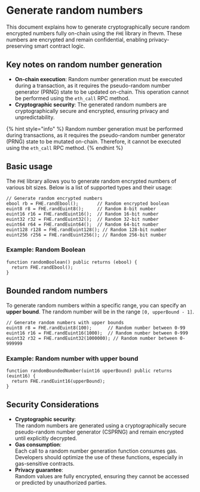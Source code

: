 # Generate random numbers

This document explains how to generate cryptographically secure random encrypted numbers fully on-chain using the `FHE` library in fhevm. These numbers are encrypted and remain confidential, enabling privacy-preserving smart contract logic.

## **Key notes on random number generation**

* **On-chain execution**: Random number generation must be executed during a transaction, as it requires the pseudo-random number generator (PRNG) state to be updated on-chain. This operation cannot be performed using the `eth_call` RPC method.
* **Cryptographic security**: The generated random numbers are cryptographically secure and encrypted, ensuring privacy and unpredictability.

{% hint style="info" %}
Random number generation must be performed during transactions, as it requires the pseudo-random number generator (PRNG) state to be mutated on-chain. Therefore, it cannot be executed using the `eth_call` RPC method.
{% endhint %}

## **Basic usage**

The `FHE` library allows you to generate random encrypted numbers of various bit sizes. Below is a list of supported types and their usage:

```solidity
// Generate random encrypted numbers
ebool rb = FHE.randEbool();       // Random encrypted boolean
euint8 r8 = FHE.randEuint8();     // Random 8-bit number
euint16 r16 = FHE.randEuint16();  // Random 16-bit number
euint32 r32 = FHE.randEuint32();  // Random 32-bit number
euint64 r64 = FHE.randEuint64();  // Random 64-bit number
euint128 r128 = FHE.randEuint128(); // Random 128-bit number
euint256 r256 = FHE.randEuint256(); // Random 256-bit number
```

### **Example: Random Boolean**

```solidity
function randomBoolean() public returns (ebool) {
  return FHE.randEbool();
}
```

## **Bounded random numbers**

To generate random numbers within a specific range, you can specify an **upper bound**. The random number will be in the range `[0, upperBound - 1]`.

```solidity
// Generate random numbers with upper bounds
euint8 r8 = FHE.randEuint8(100);      // Random number between 0-99
euint16 r16 = FHE.randEuint16(1000);  // Random number between 0-999
euint32 r32 = FHE.randEuint32(1000000); // Random number between 0-999999
```

### **Example: Random number with upper bound**

```solidity
function randomBoundedNumber(uint16 upperBound) public returns (euint16) {
  return FHE.randEuint16(upperBound);
}
```

## **Security Considerations**

* **Cryptographic security**:\
  The random numbers are generated using a cryptographically secure pseudo-random number generator (CSPRNG) and remain encrypted until explicitly decrypted.
* **Gas consumption**:\
  Each call to a random number generation function consumes gas. Developers should optimize the use of these functions, especially in gas-sensitive contracts.
* **Privacy guarantee**:\
  Random values are fully encrypted, ensuring they cannot be accessed or predicted by unauthorized parties.
